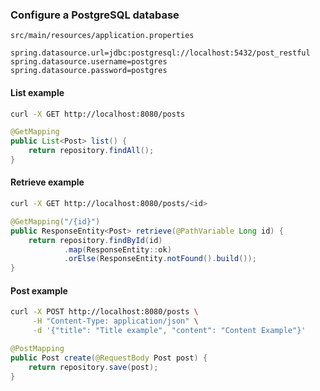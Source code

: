 ### Configure a PostgreSQL database

`src/main/resources/application.properties`

```properties
spring.datasource.url=jdbc:postgresql://localhost:5432/post_restful
spring.datasource.username=postgres
spring.datasource.password=postgres
```

#### List example

```bash
curl -X GET http://localhost:8080/posts
```

```java
@GetMapping
public List<Post> list() {
    return repository.findAll();
}
```

#### Retrieve example

```bash
curl -X GET http://localhost:8080/posts/<id>
```

```java
@GetMapping("/{id}")
public ResponseEntity<Post> retrieve(@PathVariable Long id) {
    return repository.findById(id)
            .map(ResponseEntity::ok)
            .orElse(ResponseEntity.notFound().build());
}
```

#### Post example

```bash
curl -X POST http://localhost:8080/posts \
     -H "Content-Type: application/json" \
     -d '{"title": "Title example", "content": "Content Example"}'
```

```java
@PostMapping
public Post create(@RequestBody Post post) {
    return repository.save(post);
}
```
